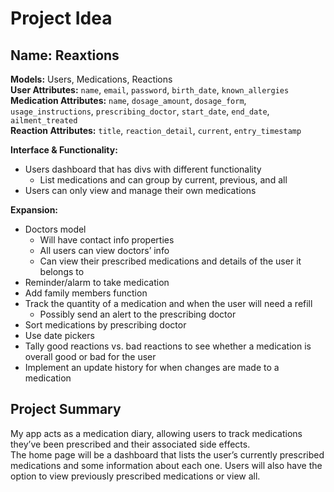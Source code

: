 # Project Idea

## Name: Reaxtions

**Models:** Users, Medications, Reactions<br>
**User Attributes:** `name`, `email`, `password`, `birth_date`, `known_allergies`<br>
**Medication Attributes:** `name`, `dosage_amount`, `dosage_form`, `usage_instructions`, `prescribing_doctor`, `start_date`, `end_date`, `ailment_treated`<br>
**Reaction Attributes:** `title`, `reaction_detail`, `current`, `entry_timestamp`<br>

**Interface & Functionality:**

- Users dashboard that has divs with different functionality
  - List medications and can group by current, previous, and all
- Users can only view and manage their own medications

**Expansion:**

- Doctors model
  - Will have contact info properties
  - All users can view doctors’ info
  - Can view their prescribed medications and details of the user it belongs to
- Reminder/alarm to take medication
- Add family members function
- Track the quantity of a medication and when the user will need a refill
  - Possibly send an alert to the prescribing doctor
- Sort medications by prescribing doctor
- Use date pickers
- Tally good reactions vs. bad reactions to see whether a medication is overall good or bad for the user
- Implement an update history for when changes are made to a medication

## Project Summary

My app acts as a medication diary, allowing users to track medications they’ve been prescribed and their associated side effects.<br>
The home page will be a dashboard that lists the user’s currently prescribed medications and some information about each one. Users will also have the option to view previously prescribed medications or view all.
